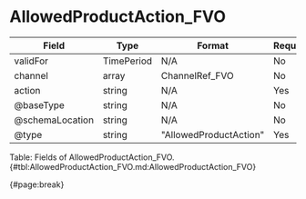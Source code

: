 <!--
    ATTENTION: This file was generated via gradle!
               Do NOT manually edit this file! Any such changes will be overwritten!
-->

# AllowedProductAction_FVO

| Field | Type | Format | Required |
| ------- | ------- | ------- | --- |
| validFor | TimePeriod | N/A | No |
| channel | array | ChannelRef_FVO | No |
| action | string | N/A | Yes |
| @baseType | string | N/A | No |
| @schemaLocation | string | N/A | No |
| @type | string | "AllowedProductAction" | Yes |

Table: Fields of AllowedProductAction_FVO. {#tbl:AllowedProductAction_FVO.md:AllowedProductAction_FVO}

{#page:break}
